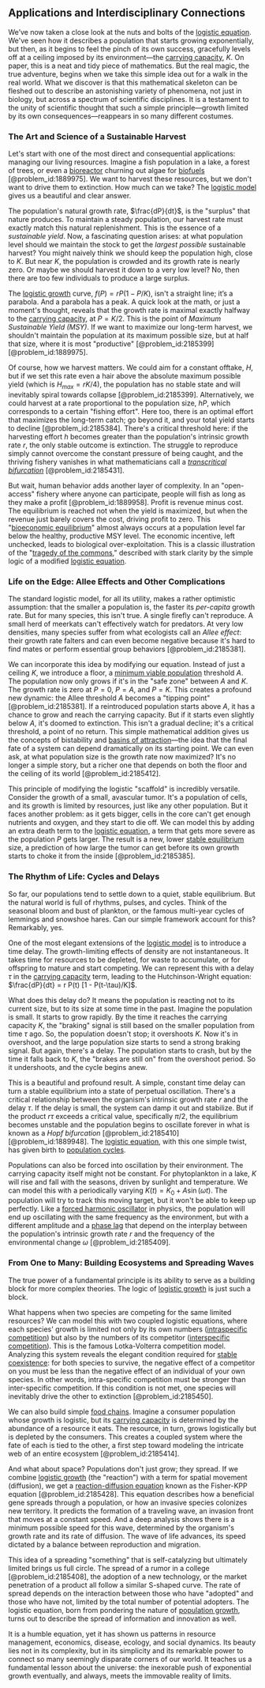 ## Applications and Interdisciplinary Connections

We’ve now taken a close look at the nuts and bolts of the [logistic equation](@article_id:265195). We've seen how it describes a population that starts growing exponentially, but then, as it begins to feel the pinch of its own success, gracefully levels off at a ceiling imposed by its environment—the [carrying capacity](@article_id:137524), $K$. On paper, this is a neat and tidy piece of mathematics. But the real magic, the true adventure, begins when we take this simple idea out for a walk in the real world. What we discover is that this mathematical skeleton can be fleshed out to describe an astonishing variety of phenomena, not just in biology, but across a spectrum of scientific disciplines. It is a testament to the unity of scientific thought that such a simple principle—growth limited by its own consequences—reappears in so many different costumes.

### The Art and Science of a Sustainable Harvest

Let's start with one of the most direct and consequential applications: managing our living resources. Imagine a fish population in a lake, a forest of trees, or even a [bioreactor](@article_id:178286) churning out algae for [biofuels](@article_id:175347) [@problem_id:1889975]. We want to harvest these resources, but we don't want to drive them to extinction. How much can we take? The [logistic model](@article_id:267571) gives us a beautiful and clear answer.

The population's natural growth rate, $\frac{dP}{dt}$, is the "surplus" that nature produces. To maintain a steady population, our harvest rate must exactly match this natural replenishment. This is the essence of a *sustainable yield*. Now, a fascinating question arises: at what population level should we maintain the stock to get the *largest possible* sustainable harvest? You might naively think we should keep the population high, close to $K$. But near $K$, the population is crowded and its growth rate is nearly zero. Or maybe we should harvest it down to a very low level? No, then there are too few individuals to produce a large surplus.

The [logistic growth](@article_id:140274) curve, $f(P) = rP(1 - P/K)$, isn't a straight line; it’s a parabola. And a parabola has a peak. A quick look at the math, or just a moment's thought, reveals that the growth rate is maximal exactly halfway to the [carrying capacity](@article_id:137524), at $P = K/2$. This is the point of *Maximum Sustainable Yield (MSY)*. If we want to maximize our long-term harvest, we shouldn't maintain the population at its maximum possible size, but at half that size, where it is most "productive" [@problem_id:2185399] [@problem_id:1889975].

Of course, how we harvest matters. We could aim for a constant offtake, $H$, but if we set this rate even a hair above the absolute maximum possible yield (which is $H_{max} = rK/4$), the population has no stable state and will inevitably spiral towards collapse [@problem_id:2185399]. Alternatively, we could harvest at a rate proportional to the population size, $hP$, which corresponds to a certain "fishing effort". Here too, there is an optimal effort that maximizes the long-term catch; go beyond it, and your total yield starts to decline [@problem_id:2185384]. There's a critical threshold here: if the harvesting effort $h$ becomes greater than the population's intrinsic growth rate $r$, the only stable outcome is extinction. The struggle to reproduce simply cannot overcome the constant pressure of being caught, and the thriving fishery vanishes in what mathematicians call a *[transcritical bifurcation](@article_id:271959)* [@problem_id:2185431].

But wait, human behavior adds another layer of complexity. In an "open-access" fishery where anyone can participate, people will fish as long as they make a profit [@problem_id:1889958]. Profit is revenue minus cost. The equilibrium is reached not when the yield is maximized, but when the revenue just barely covers the cost, driving profit to zero. This "[bioeconomic equilibrium](@article_id:186643)" almost always occurs at a population level far below the healthy, productive MSY level. The economic incentive, left unchecked, leads to biological over-exploitation. This is a classic illustration of the "[tragedy of the commons](@article_id:191532)," described with stark clarity by the simple logic of a modified [logistic equation](@article_id:265195).

### Life on the Edge: Allee Effects and Other Complications

The standard logistic model, for all its utility, makes a rather optimistic assumption: that the smaller a population is, the faster its *per-capita* growth rate. But for many species, this isn't true. A single firefly can't reproduce. A small herd of meerkats can't effectively watch for predators. At very low densities, many species suffer from what ecologists call an *Allee effect*: their growth rate falters and can even become negative because it's hard to find mates or perform essential group behaviors [@problem_id:2185381].

We can incorporate this idea by modifying our equation. Instead of just a ceiling $K$, we introduce a floor, a [minimum viable population](@article_id:143226) threshold $A$. The population now only grows if it's in the "safe zone" between $A$ and $K$. The growth rate is zero at $P=0$, $P=A$, and $P=K$. This creates a profound new dynamic: the Allee threshold $A$ becomes a "tipping point" [@problem_id:2185381]. If a reintroduced population starts above $A$, it has a chance to grow and reach the carrying capacity. But if it starts even slightly below $A$, it's doomed to extinction. This isn't a gradual decline; it's a critical threshold, a point of no return. This simple mathematical addition gives us the concepts of bistability and [basins of attraction](@article_id:144206)—the idea that the final fate of a system can depend dramatically on its starting point. We can even ask, at what population size is the growth rate now maximized? It's no longer a simple story, but a richer one that depends on both the floor and the ceiling of its world [@problem_id:2185412].

This principle of modifying the logistic "scaffold" is incredibly versatile. Consider the growth of a small, avascular tumor. It's a population of cells, and its growth is limited by resources, just like any other population. But it faces another problem: as it gets bigger, cells in the core can't get enough nutrients and oxygen, and they start to die off. We can model this by adding an extra death term to the [logistic equation](@article_id:265195), a term that gets more severe as the population $P$ gets larger. The result is a new, lower [stable equilibrium](@article_id:268985) size, a prediction of how large the tumor can get before its own growth starts to choke it from the inside [@problem_id:2185385].

### The Rhythm of Life: Cycles and Delays

So far, our populations tend to settle down to a quiet, stable equilibrium. But the natural world is full of rhythms, pulses, and cycles. Think of the seasonal bloom and bust of plankton, or the famous multi-year cycles of lemmings and snowshoe hares. Can our simple framework account for this? Remarkably, yes.

One of the most elegant extensions of the [logistic model](@article_id:267571) is to introduce a time delay. The growth-limiting effects of density are not instantaneous. It takes time for resources to be depleted, for waste to accumulate, or for offspring to mature and start competing. We can represent this with a delay $\tau$ in the [carrying capacity](@article_id:137524) term, leading to the Hutchinson-Wright equation: $\frac{dP}{dt} = r P(t) [1 - P(t-\tau)/K]$.

What does this delay do? It means the population is reacting not to its current size, but to its size at some time in the past. Imagine the population is small. It starts to grow rapidly. By the time it reaches the carrying capacity $K$, the "braking" signal is still based on the smaller population from time $\tau$ ago. So, the population doesn't stop; it overshoots $K$. Now it's in overshoot, and the large population size starts to send a strong braking signal. But again, there's a delay. The population starts to crash, but by the time it falls back to $K$, the "brakes are still on" from the overshoot period. So it undershoots, and the cycle begins anew.

This is a beautiful and profound result. A simple, constant time delay can turn a stable equilibrium into a state of perpetual oscillation. There's a critical relationship between the organism's intrinsic growth rate $r$ and the delay $\tau$. If the delay is small, the system can damp it out and stabilize. But if the product $r\tau$ exceeds a critical value, specifically $\pi/2$, the equilibrium becomes unstable and the population begins to oscillate forever in what is known as a *Hopf bifurcation* [@problem_id:2185410] [@problem_id:1889948]. The [logistic equation](@article_id:265195), with this one simple twist, has given birth to [population cycles](@article_id:197757).

Populations can also be forced into oscillation by their environment. The carrying capacity itself might not be constant. For phytoplankton in a lake, $K$ will rise and fall with the seasons, driven by sunlight and temperature. We can model this with a periodically varying $K(t) = K_0 + A \sin(\omega t)$. The population will try to track this moving target, but it won't be able to keep up perfectly. Like a [forced harmonic oscillator](@article_id:190987) in physics, the population will end up oscillating with the same frequency as the environment, but with a different amplitude and a [phase lag](@article_id:171949) that depend on the interplay between the population's intrinsic growth rate $r$ and the frequency of the environmental change $\omega$ [@problem_id:2185409].

### From One to Many: Building Ecosystems and Spreading Waves

The true power of a fundamental principle is its ability to serve as a building block for more complex theories. The logic of [logistic growth](@article_id:140274) is just such a block.

What happens when two species are competing for the same limited resources? We can model this with two coupled logistic equations, where each species' growth is limited not only by its own numbers ([intraspecific competition](@article_id:151111)) but also by the numbers of its competitor ([interspecific competition](@article_id:143194)). This is the famous Lotka-Volterra competition model. Analyzing this system reveals the elegant condition required for [stable coexistence](@article_id:169680): for both species to survive, the negative effect of a competitor on you must be less than the negative effect of an individual of your own species. In other words, intra-specific competition must be stronger than inter-specific competition. If this condition is not met, one species will inevitably drive the other to extinction [@problem_id:2185450].

We can also build simple [food chains](@article_id:194189). Imagine a consumer population whose growth is logistic, but its [carrying capacity](@article_id:137524) is determined by the abundance of a resource it eats. The resource, in turn, grows logistically but is depleted by the consumers. This creates a coupled system where the fate of each is tied to the other, a first step toward modeling the intricate web of an entire ecosystem [@problem_id:2185414].

And what about space? Populations don't just grow; they spread. If we combine [logistic growth](@article_id:140274) (the "reaction") with a term for spatial movement (diffusion), we get a [reaction-diffusion equation](@article_id:274867) known as the Fisher-KPP equation [@problem_id:2185428]. This equation describes how a beneficial gene spreads through a population, or how an invasive species colonizes new territory. It predicts the formation of a traveling wave, an invasion front that moves at a constant speed. And a deep analysis shows there is a minimum possible speed for this wave, determined by the organism's growth rate and its rate of diffusion. The wave of life advances, its speed dictated by a balance between reproduction and migration.

This idea of a spreading "something" that is self-catalyzing but ultimately limited brings us full circle. The spread of a rumor in a college [@problem_id:2185408], the adoption of a new technology, or the market penetration of a product all follow a similar S-shaped curve. The rate of spread depends on the interaction between those who have "adopted" and those who have not, limited by the total number of potential adopters. The logistic equation, born from pondering the nature of [population growth](@article_id:138617), turns out to describe the spread of information and innovation as well.

It is a humble equation, yet it has shown us patterns in resource management, economics, disease, ecology, and social dynamics. Its beauty lies not in its complexity, but in its simplicity and its remarkable power to connect so many seemingly disparate corners of our world. It teaches us a fundamental lesson about the universe: the inexorable push of exponential growth eventually, and always, meets the immovable reality of limits.